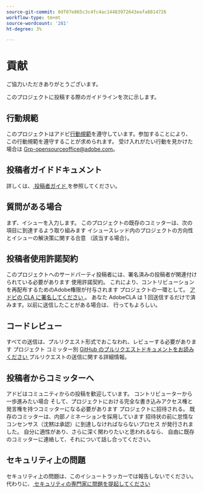 ```yaml
---
source-git-commit: 0df07e865c3c4fc4ac14483972643eafa8814726
workflow-type: tm+mt
source-wordcount: '281'
ht-degree: 3%

---
```

# 貢献

ご協力いただきありがとうございます。

このプロジェクトに投稿する際のガイドラインを次に示します。

## 行動規範

このプロジェクトはアドビ[行動規範](code-of-conduct.md)を遵守しています。参加することにより、
この行動規範を遵守することが求められます。 受け入れがたい行動を見かけた場合は
[Grp-opensourceoffice@adobe.com](mailto:Grp-opensourceoffice@adobe.com)。

## 投稿者ガイドドキュメント

詳しくは、[ 投稿者ガイド ](https://experienceleague.adobe.com/docs/contributor/contributor-guide/introduction.html) を参照してください。

## 質問がある場合

まず、イシューを入力します。 このプロジェクトの既存のコミッターは、次の項目に到達するよう取り組みます
イシュースレッド内のプロジェクトの方向性とイシューの解決策に関する合意
（該当する場合）。

## 投稿者使用許諾契約

このプロジェクトへのサードパーティ投稿者には、署名済みの投稿者が関連付けられている必要があります
使用許諾契約。 これにより、コントリビューションを再配布するためのAdobe権限が付与されます
プロジェクトの一環として。 [ アドビの CLA に署名してください ](https://opensource.adobe.com/cla.html)。 あなた
AdobeCLA は 1 回送信するだけで済みます。以前に送信したことがある場合は、
行ってもよろしい。

## コードレビュー

すべての送信は、プルリクエスト形式でおこなわれ、レビューする必要があります
プロジェクト コミッター別 [GitHub のプルリクエストドキュメントをお読みください ](https://docs.github.com/articles/about-pull-requests/)
プルリクエストの送信に関する詳細情報。

<!--
Lastly, please follow the [pull request template](PULL_REQUEST_TEMPLATE.md) when
submitting a pull request!
-->

## 投稿者からコミッターへ

アドビはコミュニティからの投稿を歓迎しています。 コントリビューターから一歩進みたい場合
そして、プロジェクトにおける完全な書き込みアクセス権と発言権を持つコミッターになる必要があります
プロジェクトに招待される。 既存のコミッターは、内部ノミネーションを採用しています
招待状の前に怠惰なコンセンサス（沈黙は承認）に到達しなければならないプロセス
が発行されました。 自分に適性があり、さらに深く関わりたいと思われるなら、
自由に既存のコミッターに連絡して、それについて話し合ってください。

## セキュリティ上の問題

セキュリティ上の問題は、このイシュートラッカーでは報告しないでください。 代わりに、[ セキュリティの専門家に問題を提起してください ](https://helpx.adobe.com/security/alertus.html)
